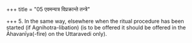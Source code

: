 +++
title = "05 एवमन्यत्र विप्रक्रान्ते तन्त्रे"

+++
5. In the same way, elsewhere when the ritual procedure has been started (if Agnihotra-libation) (is to be offered it should be offered in the Āhavanīya(-fire) on the Uttaravedi only).
